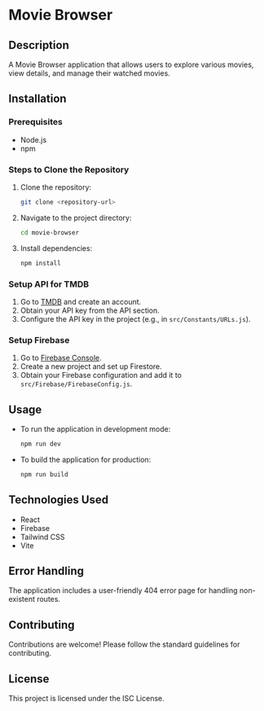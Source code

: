 # Movie Browser

## Description
A Movie Browser application that allows users to explore various movies, view details, and manage their watched movies.

## Installation
### Prerequisites
- Node.js
- npm

### Steps to Clone the Repository
1. Clone the repository:
   ```bash
   git clone <repository-url>
   ```
2. Navigate to the project directory:
   ```bash
   cd movie-browser
   ```
3. Install dependencies:
   ```bash
   npm install
   ```

### Setup API for TMDB
1. Go to [TMDB](https://www.themoviedb.org/) and create an account.
2. Obtain your API key from the API section.
3. Configure the API key in the project (e.g., in `src/Constants/URLs.js`).

### Setup Firebase
1. Go to [Firebase Console](https://console.firebase.google.com/).
2. Create a new project and set up Firestore.
3. Obtain your Firebase configuration and add it to `src/Firebase/FirebaseConfig.js`.

## Usage
- To run the application in development mode:
  ```bash
  npm run dev
  ```
- To build the application for production:
  ```bash
  npm run build
  ```

## Technologies Used
- React
- Firebase
- Tailwind CSS
- Vite

## Error Handling
The application includes a user-friendly 404 error page for handling non-existent routes.

## Contributing
Contributions are welcome! Please follow the standard guidelines for contributing.

## License
This project is licensed under the ISC License.
